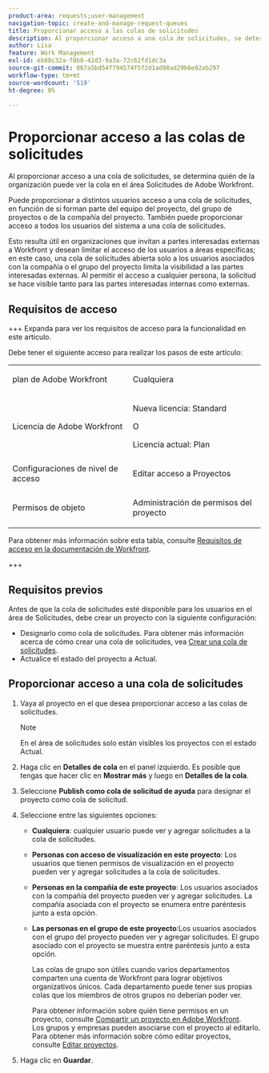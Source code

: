 ```yaml
---
product-area: requests;user-management
navigation-topic: create-and-manage-request-queues
title: Proporcionar acceso a las colas de solicitudes
description: Al proporcionar acceso a una cola de solicitudes, se determina quién de la organización puede ver la cola en el área Solicitudes de Adobe Workfront.
author: Lisa
feature: Work Management
exl-id: eb88c32a-f8b8-42d3-9a3a-72c62fd1dc3a
source-git-commit: 067a5bd54f794574f5f2d1ad98ad29b6e02ab297
workflow-type: tm+mt
source-wordcount: '519'
ht-degree: 0%

---
```


# Proporcionar acceso a las colas de solicitudes

Al proporcionar acceso a una cola de solicitudes, se determina quién de la organización puede ver la cola en el área Solicitudes de Adobe Workfront.

Puede proporcionar a distintos usuarios acceso a una cola de solicitudes, en función de si forman parte del equipo del proyecto, del grupo de proyectos o de la compañía del proyecto. También puede proporcionar acceso a todos los usuarios del sistema a una cola de solicitudes. 

Esto resulta útil en organizaciones que invitan a partes interesadas externas a Workfront y desean limitar el acceso de los usuarios a áreas específicas; en este caso, una cola de solicitudes abierta solo a los usuarios asociados con la compañía o el grupo del proyecto limita la visibilidad a las partes interesadas externas. Al permitir el acceso a cualquier persona, la solicitud se hace visible tanto para las partes interesadas internas como externas.

## Requisitos de acceso

+++ Expanda para ver los requisitos de acceso para la funcionalidad en este artículo.

Debe tener el siguiente acceso para realizar los pasos de este artículo:

<table style="table-layout:auto"> 
 <col> 
 <col> 
 <tbody> 
  <tr> 
   <td role="rowheader">plan de Adobe Workfront</td> 
   <td> <p>Cualquiera </p> </td> 
  </tr> 
  <tr> 
   <td role="rowheader">Licencia de Adobe Workfront</td> 
   <td> 
   <p>Nueva licencia: Standard </p>
   O
   <p>Licencia actual: Plan </p> </td> 
  </tr> 
  <tr> 
   <td role="rowheader">Configuraciones de nivel de acceso</td> 
   <td> <p>Editar acceso a Proyectos</p> </td> 
  </tr> 
  <tr> 
   <td role="rowheader">Permisos de objeto</td> 
   <td> <p> Administración de permisos del proyecto</p> </td> 
  </tr> 
 </tbody> 
</table>

Para obtener más información sobre esta tabla, consulte [Requisitos de acceso en la documentación de Workfront](/help/quicksilver/administration-and-setup/add-users/access-levels-and-object-permissions/access-level-requirements-in-documentation.md).

+++

## Requisitos previos

Antes de que la cola de solicitudes esté disponible para los usuarios en el área de Solicitudes, debe crear un proyecto con la siguiente configuración:

* Designarlo como cola de solicitudes. Para obtener más información acerca de cómo crear una cola de solicitudes, vea [Crear una cola de solicitudes](../../../manage-work/requests/create-and-manage-request-queues/create-request-queue.md).
* Actualice el estado del proyecto a Actual.

## Proporcionar acceso a una cola de solicitudes

1. Vaya al proyecto en el que desea proporcionar acceso a las colas de solicitudes.

   >[!NOTE]
   >
   >En el área de solicitudes solo están visibles los proyectos con el estado Actual.

1. Haga clic en **Detalles de cola** en el panel izquierdo. Es posible que tengas que hacer clic en **Mostrar más** y luego en **Detalles de la cola**.
1. Seleccione **Publish como cola de solicitud de ayuda** para designar el proyecto como cola de solicitud.
1. Seleccione entre las siguientes opciones:

   * **Cualquiera**: cualquier usuario puede ver y agregar solicitudes a la cola de solicitudes.
   * **Personas con acceso de visualización en este proyecto**: Los usuarios que tienen permisos de visualización en el proyecto pueden ver y agregar solicitudes a la cola de solicitudes. 
   * **Personas en la compañía de este proyecto**: Los usuarios asociados con la compañía del proyecto pueden ver y agregar solicitudes. La compañía asociada con el proyecto se enumera entre paréntesis junto a esta opción. 
   * **Las personas en el grupo de este proyecto**:Los usuarios asociados con el grupo del proyecto pueden ver y agregar solicitudes. El grupo asociado con el proyecto se muestra entre paréntesis junto a esta opción.

     Las colas de grupo son útiles cuando varios departamentos comparten una cuenta de Workfront para lograr objetivos organizativos únicos. Cada departamento puede tener sus propias colas que los miembros de otros grupos no deberían poder ver.

     Para obtener información sobre quién tiene permisos en un proyecto, consulte [Compartir un proyecto en Adobe Workfront](../../../workfront-basics/grant-and-request-access-to-objects/share-a-project.md).\
     Los grupos y empresas pueden asociarse con el proyecto al editarlo. Para obtener más información sobre cómo editar proyectos, consulte [Editar proyectos](../../../manage-work/projects/manage-projects/edit-projects.md).

1. Haga clic en **Guardar**.
